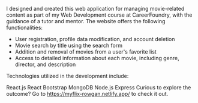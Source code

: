 I designed and created this web application for managing movie-related content as part of my Web Development course at CareerFoundry, with the guidance of a tutor and mentor. The website offers the following functionalities:

- User registration, profile data modification, and account deletion
- Movie search by title using the search form
- Addition and removal of movies from a user's favorite list
- Access to detailed information about each movie, including genre, director, and description

Technologies utilized in the development include:

React.js
React Bootstrap
MongoDB
Node.js
Express
Curious to explore the outcome? Go to https://myflix-rowgan.netlify.app/ to check it out.